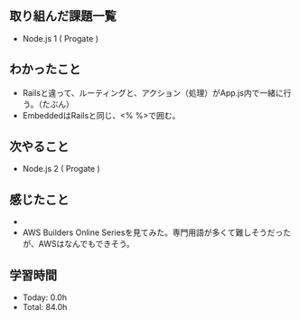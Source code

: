 ## 取り組んだ課題一覧
- Node.js 1 ( Progate )
## わかったこと
- Railsと違って、ルーティングと、アクション（処理）がApp.js内で一緒に行う。（たぶん）
- EmbeddedはRailsと同じ、<% %>で囲む。
## 次やること
- Node.js 2 ( Progate )
## 感じたこと
- 
- AWS Builders Online Seriesを見てみた。専門用語が多くて難しそうだったが、AWSはなんでもできそう。
## 学習時間
- Today: 0.0h
- Total: 84.0h
